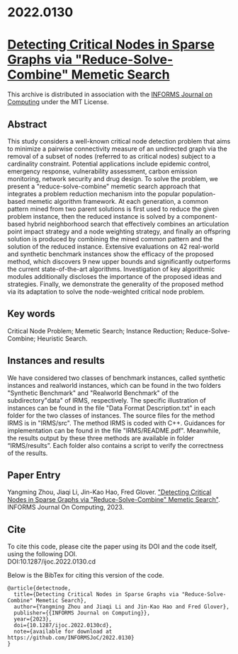 # 2022.0130
# [Detecting Critical Nodes in Sparse Graphs via "Reduce-Solve-Combine" Memetic Search](https://doi.org/10.1287/ijoc.2022.0130)
This archive is distributed in association with the [INFORMS Journal on Computing](https://pubsonline.informs.org/journal/ijoc) under the MIT License.

## Abstract
This study considers a well-known critical node detection problem that aims to minimize a pairwise connectivity measure of an undirected graph via the removal of a subset of nodes (referred to as critical nodes) subject to a cardinality constraint. Potential applications include epidemic control, emergency response, vulnerability assessment, carbon emission monitoring, network security and drug design. To solve the problem, we present a "reduce-solve-combine" memetic search approach that integrates a problem reduction mechanism into the popular population-based memetic algorithm framework. At each generation, a common pattern mined from two parent solutions is first used to reduce the given problem instance, then the reduced instance is solved by a component-based hybrid neighborhood search that effectively combines an articulation point impact strategy and a node weighting strategy, and finally an offspring solution is produced by combining the mined common pattern and the solution of the reduced instance. Extensive evaluations on 42 real-world and synthetic benchmark instances show the efficacy of the proposed method, which discovers 9 new upper bounds and significantly outperforms the current state-of-the-art algorithms. Investigation of key algorithmic modules additionally discloses the importance of the proposed ideas and strategies. Finally, we demonstrate the generality of the proposed method via its adaptation to solve the node-weighted critical node problem.

## Key words
Critical Node Problem; Memetic Search; Instance Reduction; Reduce-Solve-Combine; Heuristic Search.

## Instances and results
We have considered two classes of benchmark instances, called synthetic instances and realworld instances, which can be found in the two folders "Synthetic Benchmark" and "Realworld Benchmark" of the subdirectory"data" of IRMS, respectively. The specific illustration of instances can be found in the file "Data Format Description.txt"  in each folder for the two classes of instances. The source files for the method IRMS  is in "IRMS/src". The method IRMS is coded with C++. Guidances for implementation can be found in the file "IRMS/README.pdf". Meanwhile, the results output by these three methods are available in folder “IRMS/results”. Each folder also contains a script to verify the correctness of the results. 

## Paper Entry
Yangming Zhou, Jiaqi Li, Jin-Kao Hao, Fred Glover. ["Detecting Critical Nodes in Sparse Graphs via "Reduce-Solve-Combine" Memetic Search"](https://doi.org/10.1287/ijoc.2022.0130). INFORMS Journal On Computing, 2023.

## Cite
To cite this code, please cite the paper using its DOI and the code itself, using the following DOI.\
DOI:10.1287/ijoc.2022.0130.cd

Below is the BibTex for citing this version of the code.
~~~
@article{detectnode,
  title={Detecting Critical Nodes in Sparse Graphs via "Reduce-Solve-Combine" Memetic Search},
  author={Yangming Zhou and Jiaqi Li and Jin-Kao Hao and Fred Glover},
  publisher={{INFORMS Journal on Computing}},
  year={2023},
  doi={10.1287/ijoc.2022.0130cd},
  note={available for download at https://github.com/INFORMSJoC/2022.0130}
}
~~~
